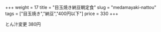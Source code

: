 +++
weight = 17
title  = "目玉焼き納豆朝定食"
slug   = "medamayaki-nattou"
tags   = ["目玉焼き","納豆","400円以下"]
price  = 330
+++

とん汁変更 380円
